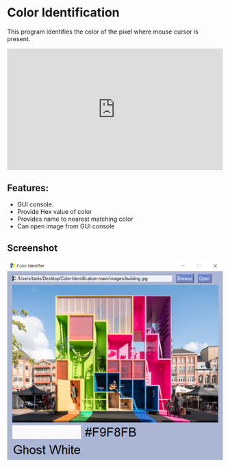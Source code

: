 # Color Identification

This program identifies the color of the pixel where mouse cursor is present.

<div style="max-width:600px;">
<div style="position: relative;width: 100%;height: 0;padding-bottom: 56.25%;">
<iframe style="position: absolute;top: 0;left: 0;width: 100%;height: 100%;" src="https://www.youtube.com/embed/AzsgVuLHtf8" frameborder="0" allow="accelerometer; autoplay; clipboard-write; encrypted-media; gyroscope; picture-in-picture" allowfullscreen></iframe>
</div></div>

## Features:
  - GUI console.
  - Provide Hex value of color
  - Provides name to nearest matching color
  - Can open image from GUI console

## Screenshot

![Main](https://raw.githubusercontent.com/Mysterious-Owl/color-identification/main/docs/Screenshot.png)
